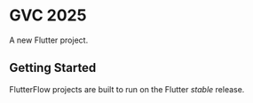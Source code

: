# GVC 2025

A new Flutter project.

## Getting Started

FlutterFlow projects are built to run on the Flutter _stable_ release.
